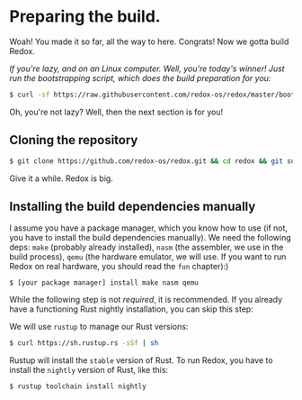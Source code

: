 Preparing the build.
====================

Woah! You made it so far, all the way to here. Congrats! Now we gotta build Redox.

_If you're lazy, and on an Linux computer. Well, you're today's winner! Just run the bootstrapping script, which does the build preparation for you:_

```sh
$ curl -sf https://raw.githubusercontent.com/redox-os/redox/master/bootstrap.sh -o bootstrap.sh && bash -e bootstrap.sh
```

Oh, you're not lazy? Well, then the next section is for you!

Cloning the repository
----------------------
 
 ```sh
 $ git clone https://github.com/redox-os/redox.git && cd redox && git submodule update --init
 ```
 
 Give it a while. Redox is big.
 

Installing the build dependencies manually
------------------------------------------


I assume you have a package manager, which you know how to use (if not, you have to install the build dependencies manually). We need the following deps: `make` (probably already installed), `nasm` (the assembler, we use in the build process), `qemu` (the hardware emulator, we will use. If you want to run Redox on real hardware, you should read the `fun` chapter):)

```
$ [your package manager] install make nasm qemu
```

While the following step is not _required_, it is recommended. If you already have a functioning Rust nightly installation, you can skip this step:

We will use `rustup` to manage our Rust versions:

```sh
$ curl https://sh.rustup.rs -sSf | sh
```

Rustup will install the `stable` version of Rust. To run Redox, you have to install the `nightly` version of Rust, like this:

```sh
$ rustup toolchain install nightly
```
